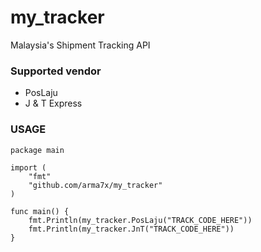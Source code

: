 # my_tracker

Malaysia's Shipment Tracking API

### Supported vendor
- PosLaju
- J & T Express

### USAGE

```
package main

import (
	"fmt"
	"github.com/arma7x/my_tracker"
)

func main() {
	fmt.Println(my_tracker.PosLaju("TRACK_CODE_HERE"))
	fmt.Println(my_tracker.JnT("TRACK_CODE_HERE"))
}
```
